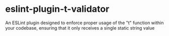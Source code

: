 # eslint-plugin-t-validator
An ESLint plugin designed to enforce proper usage of the "t" function within your codebase, ensuring that it only receives a single static string value
